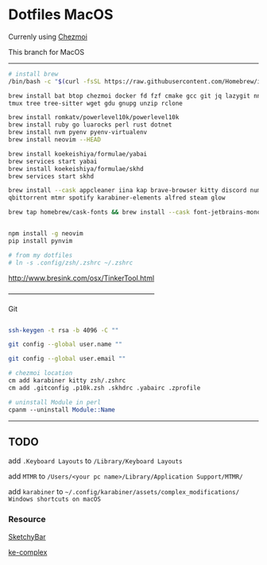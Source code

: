 # Dotfiles MacOS

Currenly using [Chezmoi](https://github.com/twpayne/chezmoi)

This branch for MacOS

---

```bash
# install brew
/bin/bash -c "$(curl -fsSL https://raw.githubusercontent.com/Homebrew/install/HEAD/install.sh)"

brew install bat btop chezmoi docker fd fzf cmake gcc git jq lazygit nnn ripgrep\
tmux tree tree-sitter wget gdu gnupg unzip rclone

brew install romkatv/powerlevel10k/powerlevel10k
brew install ruby go luarocks perl rust dotnet
brew install nvm pyenv pyenv-virtualenv
brew install neovim --HEAD

brew install koekeishiya/formulae/yabai
brew services start yabai
brew install koekeishiya/formulae/skhd
brew services start skhd

brew install --cask appcleaner iina kap brave-browser kitty discord numi obsidian\
qbittorrent mtmr spotify karabiner-elements alfred steam glow

brew tap homebrew/cask-fonts && brew install --cask font-jetbrains-mono-nerd-font


npm install -g neovim
pip install pynvim

# from my dotfiles
# ln -s .config/zsh/.zshrc ~/.zshrc
```

<http://www.bresink.com/osx/TinkerTool.html>

—————————————————————

Git

```bash

ssh-keygen -t rsa -b 4096 -C "" 

git config --global user.name ""

git config --global user.email ""
```

```bash
# chezmoi location
cm add karabiner kitty zsh/.zshrc
cm add .gitconfig .p10k.zsh .skhdrc .yabairc .zprofile
```

```perl
# uninstall Module in perl
cpanm --uninstall Module::Name
```

---

## TODO

add `.Keyboard Layouts` to `/Library/Keyboard Layouts`

add `MTMR` to `/Users/<your pc name>/Library/Application Support/MTMR/`

add `karabiner` to `~/.config/karabiner/assets/complex_modifications/`
`Windows shortcuts on macOS`

### Resource

[SketchyBar](https://github.com/FelixKratz/SketchyBar)

[ke-complex](https://ke-complex-modifications.pqrs.org/?q=vi%20mode)
